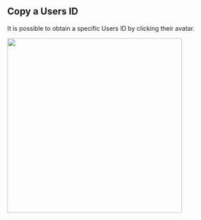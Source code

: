 ## Copy a Users ID
It is possible to obtain a specific Users ID by clicking their avatar.

<img width="400px" src="https://i.imgur.com/tbq2XU0.png">


